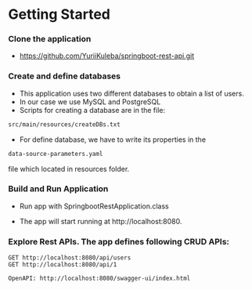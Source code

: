 # Getting Started

### Clone the application
* https://github.com/YuriiKuleba/springboot-rest-api.git

### Create and define databases

+ This application uses two different databases to obtain a list of users. 
+ In our case we use MySQL and PostgreSQL
+ Scripts for creating a database are in the file:
```bash
src/main/resources/createDBs.txt
``` 
+ For define database, we have to write its properties in the
```bash
data-source-parameters.yaml
 ``` 
file which located in resources folder. 

### Build and Run Application

+ Run app with SpringbootRestApplication.class

+ The app will start running at http://localhost:8080.

### Explore Rest APIs. The app defines following CRUD APIs:

    GET http://localhost:8080/api/users
    GET http://localhost:8080/api/1

    OpenAPI: http://localhost:8080/swagger-ui/index.html

